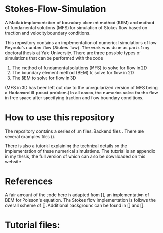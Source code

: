 # Stokes-Flow-Simulation
A Matlab implementation of boundary element method (BEM) and method of fundamental solutions (MFS) for simulation of Stokes flow based on traction and velocity boundary conditions.

This repository contains an implementation of numerical simulations of low Reynold's number flow (Stokes flow). The work was done as part of my doctoral thesis at Yale University. There are three possible types of simulations that can be performed with the code 

<ol>
<li> The method of fundamental solutions (MFS) to solve for flow in 2D
<li> The boundary element method (BEM) to solve for flow in 2D
<li> The BEM to solve for flow in 3D
</ol>

(MFS in 3D has been left out due to the unregularized version of MFS being a Hadamard ill-posed problem.) In all cases, the numerics solve for the flow in free space after specifying traction and flow boundary conditions.

# How to use this repository
The repository contains a series of .m files.  Backend files . There are several examples files ().

There is also a tutorial explaining the technical details on the implementation of these numerical simulations. The tutorial is an appendix in my thesis, the full version of which can also be downloaded on this website.

# References
A fair amount of the code here is adapted from [], an implementation of BEM for Poisson's equation. The Stokes flow implementation is follows the overall scheme of []. Additional background can be found in [] and [].

# Tutorial files:

